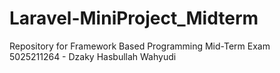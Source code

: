 # Laravel-MiniProject_Midterm
Repository for Framework Based Programming Mid-Term Exam <br>
5025211264 - Dzaky Hasbullah Wahyudi

